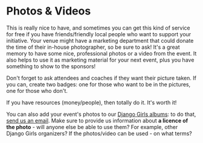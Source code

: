 # Photos & Videos

This is really nice to have, and sometimes you can get this kind of service for free if you have friends/friendly local people who want to support your initiative. Your venue might have a marketing department that could donate the time of their in-house photographer, so be sure to ask! It's a great memory to have some nice, professional photos or a video from the event. It also helps to use it as marketing material for your next event, plus you have something to show to the sponsors!

Don't forget to ask attendees and coaches if they want their picture taken. If you can, create two badges: one for those who want to be in the pictures, one for those who don't.

If you have resources (money/people), then totally do it. It's worth it! 

You can also add your event's photos to our [Django Girls albums](https://www.flickr.com/photos/djangogirls/albums): to do that, [send us an email](mailto:hello@djangogirls.org). Make sure to provide us information about __a licence of the photo__ - will anyone else be able to use them? For example, other Django Girls organizers? If the photos/video can be used - on what terms?